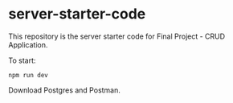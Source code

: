 # server-starter-code

This repository is the server starter code for Final Project - CRUD Application.

To start:

`npm run dev`

Download Postgres and Postman. 
